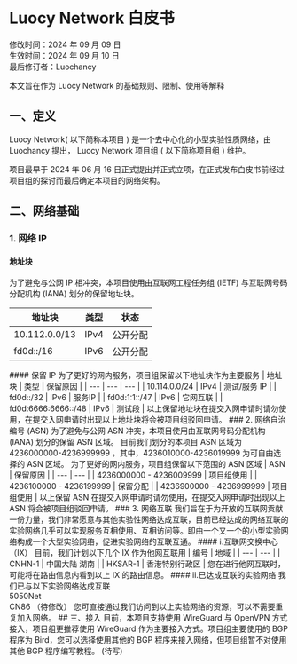 # Luocy Network 白皮书

修改时间：2024 年 09 月 09 日 <br> 生效时间：2024 年 09 月 10 日 <br> 最后修订者：Luochancy

本文旨在作为 Luocy Network 的基础规则、限制、使用等解释

## 一、定义

Luocy Network( 以下简称本项目 ) 是一个去中心化的小型实验性质网络，由 Luochancy 提出， Luocy Network 项目组 ( 以下简称项目组 ) 维护。

项目最早于 2024 年 06 月 16 日正式提出并正式立项，在正式发布白皮书前经过项目组的探讨而最后确定本项目的网络架构。

## 二、网络基础

### 1. 网络 IP

#### 地址块

为了避免与公网 IP 相冲突，本项目使用由互联网工程任务组 (IETF) 与互联网号码分配机构 (IANA) 划分的保留地址块。

| 地址块 | 类型 | 状态 |
| --- | --- | --- |
| 10.112.0.0/13 | IPv4 | 公开分配 |
| fd0d::/16 | IPv6 | 公开分配 |

<!-- 为避免本项目目前所公开分配的 IPv4 消耗完毕，故规定 10.112.0.0/13 为保留分配的 IP 块。直到先前所规定的公开分配地址块剩余较少时将启用以上所划分的保留分配地址块，具体启用范围请按照后续发布的公告为准。 --!>

#### 保留 IP

为了更好的网内服务，项目组保留以下地址块作为主要服务

| 地址块 | 类型 | 保留原因 |
| --- | --- | --- |
| 10.114.0.0/24 | IPv4 | 测试/服务 IP |
<!-- | 10.32.1.0/28 | IPv4 | 它网互联 | -->
<!-- | 100.64.0.0/16 | IPv4 | 它网互联 | --!>
| fd0d::/32 | IPv6 | 服务IP |
| fd0d:1:1::/47 | IPv6 | 它网互联 |
<!-- | fd0d:0d00::/32 | IPv6 | 项目组内部 IP | --!>
| fd0d:6666:6666::/48 | IPv6 | 测试段 |

以上保留地址块在提交入网申请时请勿使用，在提交入网申请时出现以上地址块将会被项目组驳回申请。

### 2. 网络自治编号 (ASN)

为了避免与公网 ASN 冲突，本项目使用由互联网号码分配机构 (IANA) 划分的保留 ASN 区域。

目前我们划分的本项目 ASN 区域为 4236000000-4236999999 ，其中，4236010000-4236019999 为可自由选择的 ASN 区域。

为了更好的网内服务，项目组保留以下范围的 ASN 区域

| ASN | 保留原因 |
| --- | --- |
| 4236000000 - 4236009999 | 项目组使用 |
| 4236100000 - 4236199999 | 保留分配 |
| 4236900000 - 4236999999 | 项目组使用 |

以上保留 ASN 在提交入网申请时请勿使用，在提交入网申请时出现以上 ASN 将会被项目组驳回申请。

### 3. 网络互联


我们旨在于为开放的互联网贡献一份力量，我们非常愿意与其他实验性网络达成互联，目前已经达成的网络互联的实验网络几乎可以实现服务互相使用、互相访问等。即由一个又一个的小型实验网络构成一个大型实验网络，促进实验网络的互联互通。

#### ⅰ.互联网交换中心（IX）

目前，我们计划以下几个 IX 作为他网互联用

| 编号 | 地域 |
| --- | --- |
| CNHN-1 | 中国大陆 湖南 |
| HKSAR-1 | 香港特别行政区 |

您在进行他网互联时，可能将在路由信息内看到以上 IX 的路由信息。

#### ⅱ.已达成互联的实验网络

我们已与以下实验网络达成互联 </br> 
5050Net </br>
CN86

（待修改）

您可直接通过我们访问到以上实验网络的资源，可以不需要重复加入网络。

## 三、接入

目前，本项目支持使用 WireGuard 与 OpenVPN 方式接入，项目组更推荐使用 WireGuard 作为主要接入方式。项目组主要使用的 BGP 程序为 Bird，您可以选择使用其他的 BGP 程序来接入网络，但项目组暂不对使用其他 BGP 程序编写教程。

(待写)
